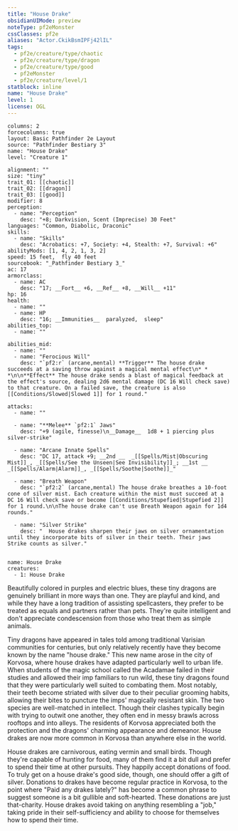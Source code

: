 ```yaml
---
title: "House Drake"
obsidianUIMode: preview
noteType: pf2eMonster
cssClasses: pf2e
aliases: "Actor.CkikBsmIPFj42lIL" 
tags:
  - pf2e/creature/type/chaotic
  - pf2e/creature/type/dragon
  - pf2e/creature/type/good
  - pf2eMonster
  - pf2e/creature/level/1
statblock: inline
name: "House Drake"
level: 1
license: OGL
---
```


```statblock
columns: 2
forcecolumns: true
layout: Basic Pathfinder 2e Layout
source: "Pathfinder Bestiary 3"
name: "House Drake"
level: "Creature 1"

alignment: ""
size: "tiny"
trait_01: [[chaotic]]
trait_02: [[dragon]]
trait_03: [[good]]
modifier: 8
perception:
  - name: "Perception"
    desc: "+8; Darkvision, Scent (Imprecise) 30 Feet"
languages: "Common, Diabolic, Draconic"
skills:
  - name: "Skills"
    desc: "Acrobatics: +7, Society: +4, Stealth: +7, Survival: +6"
abilityMods: [1, 4, 2, 1, 3, 2]
speed: 15 feet,  fly 40 feet
sourcebook: "_Pathfinder Bestiary 3_"
ac: 17
armorclass:
  - name: AC
    desc: "17; __Fort__ +6, __Ref__ +8, __Will__ +11"
hp: 16
health:
  - name: ""
  - name: HP
    desc: "16; __Immunities__  paralyzed,  sleep"
abilities_top:
  - name: ""

abilities_mid:
  - name: ""
  - name: "Ferocious Will"
    desc: "`pf2:r` (arcane,mental) **Trigger** The house drake succeeds at a saving throw against a magical mental effect\n* * *\n\n**Effect** The house drake sends a blast of magical feedback at the effect's source, dealing 2d6 mental damage (DC 16 Will check save) to that creature. On a failed save, the creature is also [[Conditions/Slowed|Slowed 1]] for 1 round."

attacks:
  - name: ""

  - name: "**Melee** `pf2:1` Jaws"
    desc: "+9 (agile, finesse)\n__Damage__  1d8 + 1 piercing plus silver-strike"

  - name: "Arcane Innate Spells"
    desc: "DC 17, attack +9; __2nd __  _[[Spells/Mist|Obscuring Mist]]_, _[[Spells/See the Unseen|See Invisibility]]_; __1st __  _[[Spells/Alarm|Alarm]]_, _[[Spells/Soothe|Soothe]]_"

  - name: "Breath Weapon"
    desc: "`pf2:2` (arcane,mental) The house drake breathes a 10-foot cone of silver mist. Each creature within the mist must succeed at a DC 16 Will check save or become [[Conditions/Stupefied|Stupefied 2]] for 1 round.\n\nThe house drake can't use Breath Weapon again for 1d4 rounds."

  - name: "Silver Strike"
    desc: "  House drakes sharpen their jaws on silver ornamentation until they incorporate bits of silver in their teeth. Their jaws Strike counts as silver."
 
```

```encounter-table
name: House Drake
creatures:
  - 1: House Drake
```



Beautifully colored in purples and electric blues, these tiny dragons are genuinely brilliant in more ways than one. They are playful and kind, and while they have a long tradition of assisting spellcasters, they prefer to be treated as equals and partners rather than pets. They're quite intelligent and don't appreciate condescension from those who treat them as simple animals.

Tiny dragons have appeared in tales told among traditional Varisian communities for centuries, but only relatively recently have they become known by the name "house drake." This new name arose in the city of Korvosa, where house drakes have adapted particularly well to urban life. When students of the magic school called the Acadamae failed in their studies and allowed their imp familiars to run wild, these tiny dragons found that they were particularly well suited to combating them. Most notably, their teeth become striated with silver due to their peculiar grooming habits, allowing their bites to puncture the imps' magically resistant skin. The two species are well-matched in intellect. Though their clashes typically begin with trying to outwit one another, they often end in messy brawls across rooftops and into alleys. The residents of Korvosa appreciated both the protection and the dragons' charming appearance and demeanor. House drakes are now more common in Korvosa than anywhere else in the world.

House drakes are carnivorous, eating vermin and small birds. Though they're capable of hunting for food, many of them find it a bit dull and prefer to spend their time at other pursuits. They happily accept donations of food. To truly get on a house drake's good side, though, one should offer a gift of silver. Donations to drakes have become regular practice in Korvosa, to the point where "Paid any drakes lately?" has become a common phrase to suggest someone is a bit gullible and soft-hearted. These donations are just that-charity. House drakes avoid taking on anything resembling a "job," taking pride in their self-sufficiency and ability to choose for themselves how to spend their time.
